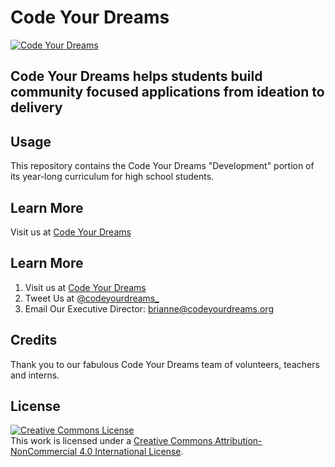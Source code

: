 # Code Your Dreams
[![Code Your Dreams][cyd-image]][cyd-url]
## Code Your Dreams helps students build community focused applications from ideation to delivery
## Usage
This repository contains the Code Your Dreams "Development" portion of its year-long curriculum for high school students.
## Learn More
Visit us at [Code Your Dreams](http://codeyourdreams.org)
## Learn More
1. Visit us at [Code Your Dreams](http://codeyourdreams.org)
2. Tweet Us at [@codeyourdreams_](http://twitter.com/codeyourdreams_)
3. Email Our Executive Director: brianne@codeyourdreams.org
## Credits
Thank you to our fabulous Code Your Dreams team of volunteers, teachers and interns. 
## License
<a rel="license" href="http://creativecommons.org/licenses/by-nc/4.0/"><img alt="Creative Commons License" style="border-width:0" src="https://i.creativecommons.org/l/by-nc/4.0/88x31.png" /></a><br />This work is licensed under a <a rel="license" href="http://creativecommons.org/licenses/by-nc/4.0/">Creative Commons Attribution-NonCommercial 4.0 International License</a>.

<!-- Markdown link & img dfn's -->
[cyd-image]: <img src="https://user-images.githubusercontent.com/30474080/60455473-0f2a3900-9bfc-11e9-89f3-64320b84742a.png" width="100" height="100" />
[cyd-url]: https://user-images.githubusercontent.com/30474080/60455473-0f2a3900-9bfc-11e9-89f3-64320b84742a.png


